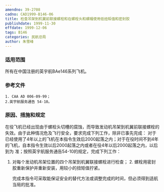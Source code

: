 ```yaml
---
amendno: 39-2708
cadno: CAD1999-B146-06
title: 检查吊架到机翼前联接螺栓和在螺栓头和螺帽使用低扭矩值和密封胶
publishdate: 1999-11-30
effdate: 1999-12-06
tags: B146
categories: 民航总局
author: 朱雪峰
---
```


### 适用范围 
所有在中国注册的英宇航BAe146系列飞机。

<!--more-->
### 参考文件
    1. CAA AD 006-09-99；
    2.英宇航服务通告 54-10。

### 原因、措施和规定 
在役飞机已经出现由于螺栓头切槽的腐蚀，而导致发动机吊架到机翼前联接螺栓的失效。由于此种情况危及飞行安全，要求完成下列工作，除非已事先完成： 
    对于已经使用了4年以上的飞机在本指令生效后2000起落之内；对于在役时间不到4年的飞机，自本指令生效以后2000起落之内或者在役4年以后2000起落之内，以后到为 准；按照英宇航服务通告54-10的规定，完成下列工作： 
1. 对每个发动机吊架位置的四个吊架到机翼联接螺栓进行检查；
    2. 螺栓用密封胶重新保护并重新安装，用较小的扭矩值拧紧。 

    完成本指令可采取能保证安全的替代方法或调整完成的时间，但必须得到适航当局的批准。
  
